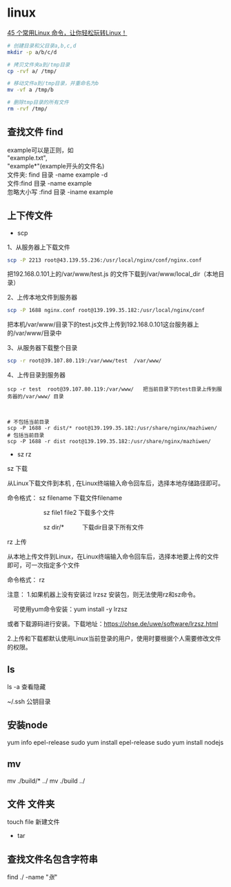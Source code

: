 # linux

[45 个常用Linux 命令，让你轻松玩转Linux！](https://juejin.cn/post/6844903930166509581?searchId=20231101103742F5D3F1E2E4243831D4BC)

```sh
# 创建目录和父目录a,b,c,d
mkdir -p a/b/c/d

# 拷贝文件夹a到/tmp目录
cp -rvf a/ /tmp/

# 移动文件a到/tmp目录，并重命名为b
mv -vf a /tmp/b

# 删除tmp目录的所有文件
rm -rvf /tmp/

```

## 查找文件 find

example可以是正则，如  
"example.txt",  
"example*"(example开头的文件名)  
文件夹: find 目录 -name example  -d  
文件:find 目录 -name example  
忽略大小写 :find 目录 -iname example

## 上下传文件

- scp

1、从服务器上下载文件

```sh
scp -P 2213 root@43.139.55.236:/usr/local/nginx/conf/nginx.conf 
```

把192.168.0.101上的/var/www/test.js 的文件下载到/var/www/local_dir（本地目录）

2、上传本地文件到服务器

```sh
scp -P 1688 nginx.conf root@139.199.35.182:/usr/local/nginx/conf


```

把本机/var/www/目录下的test.js文件上传到192.168.0.101这台服务器上的/var/www/目录中

3、从服务器下载整个目录

```sh
scp -r root@39.107.80.119:/var/www/test  /var/www/  
```

4、上传目录到服务器

```
scp -r test  root@39.107.80.119:/var/www/   把当前目录下的test目录上传到服务器的/var/www/ 目录



# 不包括当前目录
scp -P 1688 -r dist/* root@139.199.35.182:/usr/share/nginx/mazhiwen/
# 包括当前目录
scp -P 1688 -r dist root@139.199.35.182:/usr/share/nginx/mazhiwen/
```

- sz rz

sz  下载

从Linux下载文件到本机 , 在Linux终端输入命令回车后，选择本地存储路径即可。

命令格式：    sz filename   下载文件filename

　　　　　　sz file1 file2   下载多个文件

　　　　　　sz dir/*　　　下载dir目录下所有文件

rz   上传

从本地上传文件到Linux，在Linux终端输入命令回车后，选择本地要上传的文件即可，可一次指定多个文件

命令格式：    rz

注意：
1.如果机器上没有安装过 lrzsz 安装包，则无法使用rz和sz命令。

　可使用yum命令安装：yum install -y lrzsz

   或者下载源码进行安装。下载地址：<https://ohse.de/uwe/software/lrzsz.html>

2.上传和下载都默认使用Linux当前登录的用户，使用时要根据个人需要修改文件的权限。

## ls

ls -a 查看隐藏

~/.ssh 公钥目录

## 安装node

 yum info epel-release
 sudo yum install epel-release
 sudo yum install nodejs

## mv

mv ./build/* ../
mv ./build ../

## 文件 文件夹

touch file 新建文件

- tar

## 查找文件名包含字符串

find ./ -name "*张*"
